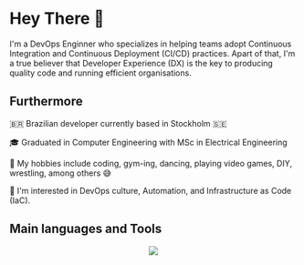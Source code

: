 # Hey There 👋
I'm a DevOps Enginner who specializes in helping teams adopt Continuous Integration and Continuous Deployment (CI/CD) practices. Apart of that, I'm a true believer that Developer Experience (DX) is the key to producing quality code and running efficient organisations. 

## Furthermore

🇧🇷 Brazilian developer currently based in Stockholm 🇸🇪 

🎓 Graduated in Computer Engineering with MSc in Electrical Engineering

🎯 My hobbies include coding, gym-ing, dancing, playing video games, DIY, wrestling, among others 😅

👀 I'm interested in DevOps culture, Automation, and Infrastructure as Code (IaC).


## Main languages and Tools
<p align="center">
  <a href="https://skillicons.dev">
    <img src="https://skillicons.dev/icons?i=githubactions,jenkins,ansible,terraform,azure,gcp,linux,redhat,debian,maven,kubernetes,docker,git,github,gitlab,bitbucket,python,java,go,vscode,bash,vim,idea,pycharm,obsidian,elasticsearch,grafana,prometheus,matlab,postman,arduino,&perline=10&theme=light" />
  </a>
</p>
